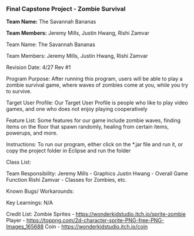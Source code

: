 ### Final Capstone Project - Zombie Survival

**Team Name:** The Savannah Bananas

**Team Members:** Jeremy Mills, Justin Hwang, Rishi Zamvar

Team Name: The Savannah Bananas

Team Members: Jeremy Mills, Justin Hwang, Rishi Zamvar

Revision Date: 4/27 Rev #1

Program Purpose: After running this program, users will be able to play a zombie survival game, where waves of zombies come at you, while you try to survive.

Target User Profile: Our Target User Profile is people who like to play video games, and one who does not enjoy playing cooperatively

Feature List: Some features for our game include zombie waves, finding items on the floor that spawn randomly, healing from certain items, powerups, and more.

Instructions: To run our program, either click on the *.jar file and run it, or copy the project folder in Eclipse and run the folder

Class List:

Team Responsibility: Jeremy Mills - Graphics
			    Justin Hwang - Overall Game Function
			    Rishi Zamvar - Classes for Zombies, etc.

Known Bugs/ Workarounds:

Key Learnings: N/A

Credit List:
Zombie Sprites - https://wonderkidstudio.itch.io/sprite-zombie
Player - https://toppng.com/2d-character-sprite-PNG-free-PNG-Images_165688
Coin - https://wonderkidstudio.itch.io/coin
